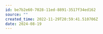 ```yaml
---
id: be7b2e60-7028-11ed-8891-3517f34ed162
source: ""
created_time: 2022-11-29T20:59:41.510706Z
date: 2024-08-19
---
```


